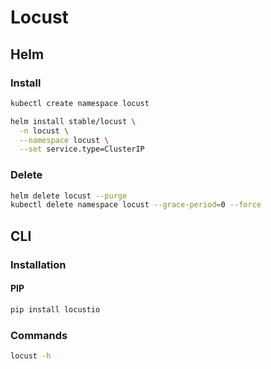 # Locust

## Helm

### Install

```sh
kubectl create namespace locust
```

```sh
helm install stable/locust \
  -n locust \
  --namespace locust \
  --set service.type=ClusterIP
```

### Delete

```sh
helm delete locust --purge
kubectl delete namespace locust --grace-period=0 --force
```

## CLI

### Installation

#### PIP

```sh
pip install locustio
```

### Commands

```sh
locust -h
```
